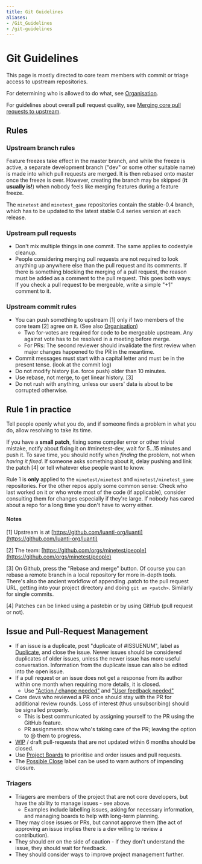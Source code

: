 ```yaml
---
title: Git Guidelines
aliases:
- /Git_Guidelines
- /git-guidelines
---
```


# Git Guidelines
This page is mostly directed to core team members with commit or triage access to upstream repositories.

For determining who is allowed to do what, see [Organisation](/Organisation "Organisation").

For guidelines about overall pull request quality, see [Merging core pull requests to upstream](/Merging_core_pull_requests_to_upstream "Merging core pull requests to upstream").

Rules
-----

### Upstream branch rules

Feature freezes take effect in the master branch, and while the freeze is active, a separate development branch ("dev" or some other suitable name) is made into which pull requests are merged. It is then rebased onto master once the freeze is over. However, creating the branch may be skipped (**it usually is!**) when nobody feels like merging features during a feature freeze.

The `minetest` and `minetest_game` repositories contain the stable-0.4 branch, which has to be updated to the latest stable 0.4 series version at each release.

### Upstream pull requests

* Don't mix multiple things in one commit. The same applies to codestyle cleanup.
* People considering merging pull requests are not required to look anything up anywhere else than the pull request and its comments. If there is something blocking the merging of a pull request, the reason must be added as a comment to the pull request. This goes both ways: If you check a pull request to be mergeable, write a simple "+1" comment to it.

### Upstream commit rules

* You can push something to upstream \[1\] only if two members of the core team \[2\] agree on it. (See also [Organisation](/Organisation "Organisation"))
    * Two for-votes are required for code to be mergeable upstream. Any against vote has to be resolved in a meeting before merge.
    * For PRs: The second reviewer should invalidate the first review when major changes happened to the PR in the meantime.
* Commit messages must start with a capital letter and must be in the present tense. (look at the commit log)
* Do not modify history (i.e. force push) older than 10 minutes.
* Use rebase, not merge, to get linear history. \[3\]
* Do not rush with anything, unless our users' data is about to be corrupted otherwise.

Rule 1 in practice
------------------

Tell people openly what you do, and if someone finds a problem in what you do, allow resolving to take its time.

If you have a **small patch**, fixing some compiler error or other trivial mistake, notify about fixing it on #minetest-dev, wait for 5...15 minutes and push it. To save time, you should notify when _finding_ the problem, not when _having it fixed_. If someone asks something about it, delay pushing and link the patch \[4\] or tell whatever else people want to know.

Rule 1 is **only** applied to the `minetest/minetest` and `minetest/minetest_game` repositories. For the other repos apply some common sense: Check who last worked on it or who wrote most of the code (if applicable), consider consulting them for changes especially if they're large. If nobody has cared about a repo for a long time you don't have to worry either.

#### Notes

\[1\] Upstream is at [https://github.com/luanti-org/luanti](https://github.com/luanti-org/luanti)

\[2\] The team: [https://github.com/orgs/minetest/people](https://github.com/orgs/minetest/people)

\[3\] On Github, press the "Rebase and merge" button. Of course you can rebase a remote branch in a local repository for more in-depth tools. There's also the ancient workflow of appending .patch to the pull request URL, getting into your project directory and doing `git am <patch>`. Similarly for single commits.

\[4\] Patches can be linked using a pastebin or by using GitHub (pull request or not).

Issue and Pull-Request Management
---------------------------------

* If an issue is a duplicate, post "duplicate of #ISSUENUM", label as [Duplicate](https://github.com/luanti-org/luanti/labels/Duplicate), and close the issue. Newer issues should be considered duplicates of older issues, unless the newer issue has more useful conversation. Information from the duplicate issue can also be edited into the open issue.
* If a pull request or an issue does not get a response from its author within one month when requiring more details, it is closed.
    * Use ["Action / change needed"](https://github.com/luanti-org/luanti/labels/Action%20%2F%20change%20needed) and ["User feedback needed"](https://github.com/luanti-org/luanti/labels/User%20feedback%20needed)
* Core devs who reviewed a PR once should stay with the PR for additional review rounds. Loss of interest (thus unsubscribing) should be signalled properly.
    * This is best communicated by assigning yourself to the PR using the GitHub feature.
    * PR assignments show who's taking care of the PR; leaving the option to @ them to progress.
* [WIP](https://github.com/luanti-org/luanti/labels/WIP) / draft pull-requests that are not updated within 6 months should be closed.
* Use [Project Boards](https://github.com/luanti-org/luanti/projects) to prioritise and order issues and pull requests.
* The [Possible Close](https://github.com/luanti-org/luanti/labels/Possible%20Close) label can be used to warn authors of impending closure.

### Triagers

* Triagers are members of the project that are not core developers, but have the ability to manage issues - see above.
    * Examples include labelling issues, asking for necessary information, and managing boards to help with long-term planning.
* They may close issues or PRs, but cannot approve them (the act of approving an issue implies there is a dev willing to review a contribution).
* They should err on the side of caution - if they don't understand the issue, they should wait for feedback.
* They should consider ways to improve project management further.